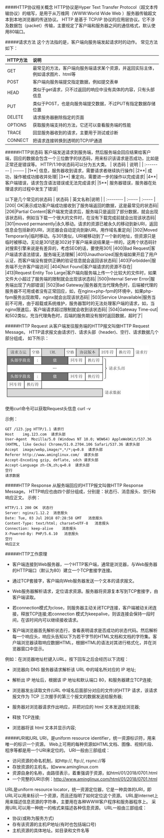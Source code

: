 ####HTTP协议相关概念
HTTP协议是Hyper Text Transfer Protocol（超文本传输协议）的缩写，是用于从万维网（WWW:World Wide Web ）服务器传输超文本到本地浏览器的传送协议。 
HTTP 是基于 TCP/IP 协议的应用层协议。它不涉及数据包（packet）传输，主要规定了客户端和服务器之间的通信格式，默认使用80端口。

#####请求方法
这个方法指的是，客户端向服务端发起请求时的动作。
常见方法如下：

| HTTP方法      | 说明    |
| :--------   | :-----   | 
|GET      |最常见的方法，客户端向服务端请求某个资源，并返回实际主体，例如请求图片、html等 |
|POST| 客户端向服务端提交指定数据，例如提交表单|
|HEAD| 类似于get请求，只不过返回的响应中没有具体的内容，只有头部信息|
|PUT| 类似于POST，也是向服务端提交数据，不过PUT有指定数据存储位置|
|DELETE|请求服务器删除指定的页面|
|OPTIONS|获取服务端支持的方法，它还可以查看服务端的性能|
|TRACE|回显服务器收到的请求，主要用于测试或诊断|
|CONNECT|把请求连接转换到透明的TCP/IP通道|

#####HTTP状态码
客户端发送请求到服务端，然后服务端会回应结果给客户端，回应的数据会包含一个三位数字的状态码，用来标识该请求是否成功，比如是正常还是错误等。
HTTP/1.1中状态码可以分为五大类。
| 状态码      | 说明    |
| :--------   | :-----   | 
|1**|	信息，服务器收到请求，需要请求者继续执行操作|
|2**|	成功，操作被成功接收并处理|
|3**|	重定向，需要进一步的操作以完成请求|
|4**|	客户端错误，请求包含语法错误或无法完成请求|
|5**|	服务器错误，服务器在处理请求的过程中发生了错误|

以下是几个常见的状态码
| 状态码      | 英文名称|说明    |
| :--------   | :-----   | :-----   | 
|200|	OK|表示成功客户端成功接收到了服务端返回的数据，这是最常见的状态码|
|206|Partial Content|客户端发完请求后，服务端只是返回了部分数据，就会出现该状态码，例如当下载一个很大的文件时，在没有下载完成前就会出现该状态码|
|301|moved permanently|永久移动。请求的资源已被永久的移动到新URI，返回信息会包括新的URI，浏览器会自动定向到新URI。用作域名重定向|
|302|Moved Temporarily|临时移动。与301类似，URI被移动到了一个新的地址，但资源只是临时被移动，无论是301还是302对于客户端来说结果是一样的，这两个状态码针对搜索引擎来说是有差异的，考虑SEO的话，要使用301|
|400|Bad Request|客户端请求语法错误，服务端无法理解|
|401|Unauthorized|服务端如果开启了用户认证，而客户端没有提供正确的验证信息就会返回该状态码|
|403|Forbidden|服务端不允许客户端访问|
|404|Not Found|客户端请求的资源不存在|
|413|Request Entity Too Large|客户端向服务端上传一个比较大的文件时，如果文件大小超过了服务端的限制就会出现该状态码|
|500|Internal Server Error|服务端出现了内部错误|
|502|Bad Gateway|服务器充当代理角色时，后端被代理的服务器不可用或者没有正常回应，如，在nginx+php-fpm的环境中，如果php-fpm服务出现故障，nginx就会出现该状态码|
|503|Service Unavailable|服务当前不可用，由于超载或系统维护，服务器暂时的无法处理客户端的请求，如，当nginx限速后，客户端请求超过限制就会收到该状态码|
|504|Gateway Time-out|和502类似，充当代理角色时，后端的服务期没有按时返回数据，超时了|

#####HTTP Request
从客户端发往服务端的HTTP报文叫做HTTP Request Message。
HTTP请求报文由请求行、请求头部（header)、空行、请求数据几个部分组成，
如下所示：

![img](./http_request.jpg)

使用curl命令可以获取Request头信息 curl -v

示例：
```
GET /123.jpg HTTP/1.1 请求行
Host    img.123.com  请求头部
User-Agent  Mozilla/5.0 (Windows NT 10.0; WOW64) AppleWebKit/537.36 (KHTML, like Gecko) Chrome/51.0.2704.106 Safari/537.36 请求头部
Accept  image/webp,image/*,*/*;q=0.8  请求头部
Referer http://www.aminglinux.com/  请求头部
Accept-Encoding gzip, deflate, sdch 请求头部
Accept-Language zh-CN,zh;q=0.8  请求头部
空行
请求数据
```

#####HTTP Response
从服务端回应的HTTP报文叫做HTTP Response Message。
HTTP响应也由四个部分组成，分别是：状态行、消息报头、空行和响应正文。
示例：
```
HTTP/1.1 200 OK  状态行
Server: nginx/1.12.2  消息报头
Date: Tue, 03 Jul 2018 07:28:58 GMT   消息报头
Content-Type: text/html; charset=UTF-8   消息报头
Connection: keep-alive    消息报头
X-Powered-By: PHP/5.6.10   消息报头
空行
响应正文
```

#####HTTP工作原理
* 客户端连接到Web服务器，一个HTTP客户端，通常是浏览器，与Web服务器的HTTP端口（默认为80）建立一个TCP套接字连接。

* 通过TCP套接字，客户端向Web服务器发送一个文本的请求报文。

* Web服务器解析请求，定位请求资源。服务器将资源复本写到TCP套接字，由客户端读取。

* 若connection模式为close，则服务器主动关闭TCP连接，客户端被动关闭连接，释放TCP连接;若connection 模式为keepalive，则该连接会保持一段时间，在该时间内可以继续接收请求。

* 客户端浏览器首先解析状态行，查看表明请求是否成功的状态代码。然后解析每一个响应头，响应头告知以下为若干字节的HTML文档和文档的字符集。客户端浏览器读取响应数据HTML，根据HTML的语法对其进行格式化，并在浏览器窗口中显示。

例如：在浏览器地址栏键入URL，按下回车之后会经历以下流程：

* 浏览器向 DNS 服务器请求解析该 URL 中的域名所对应的 IP 地址;

* 解析出 IP 地址后，根据该 IP 地址和默认端口 80，和服务器建立TCP连接;

* 浏览器发出读取文件(URL 中域名后面部分对应的文件)的HTTP 请求，该请求报文作为 TCP 三次握手的第三个报文的数据发送给服务器;

* 服务器对浏览器请求作出响应，并把对应的 html 文本发送给浏览器;

* 释放 TCP连接;

* 浏览器将该 html 文本并显示内容;

#####URI和URL
URI，是uniform resource identifier，统一资源标识符，用来唯一的标识一个资源。
Web上可用的每种资源如HTML文档、图像、视频片段、程序等都是用一个URI来定位的。
URI一般由三部组成：
* 访问资源的命名机制，如http://, ftp://, rsync://等
* 存放资源的主机名，如www.aminglinux.com
* 资源自身的名称，由路径表示，着重强调于资源，如html/01/2018/0701.html
* 一个完整的URI示例：http://www.aminglinux.com/html/01/2018/0701.html

URL是uniform resource locator，统一资源定位器，它是一种具体的URI，即URL可以用来标识一个资源，而且还指明了如何定位这个资源。
URL是Internet上用来描述信息资源的字符串，主要用在各种WWW客户程序和服务器程序上。
采用URL可以用一种统一的格式来描述各种信息资源。
URL一般由三部组成：
* 协议(或称为服务方式)
* 存有该资源的主机IP地址(有时也包括端口号)
* 主机资源的具体地址。如目录和文件名等


